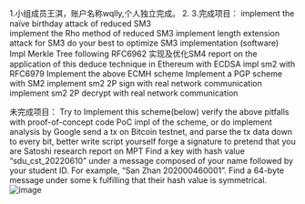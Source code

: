 1.小组成员王淇，账户名称wqlly,个人独立完成。
2.
3.完成项目：
implement the naïve birthday attack of reduced SM3  
implement the Rho method of reduced SM3
implement length extension attack for SM3
do your best to optimize SM3 implementation (software)
Impl Merkle Tree following RFC6962
实现及优化SM4
report on the application of this deduce technique in Ethereum with ECDSA
impl sm2 with RFC6979
Implement the above ECMH scheme
Implement a PGP scheme with SM2
implement sm2 2P sign with real network communication
implement sm2 2P decrypt with real network communication

未完成项目：
Try to Implement this scheme(below)
verify the above pitfalls with proof-of-concept code
PoC impl of the scheme, or do implement analysis by Google
send a tx on Bitcoin testnet, and parse the tx data down to every bit, better write script yourself
forge a signature to pretend that you are Satoshi
research report on MPT
Find a key with hash value “sdu_cst_20220610” under a message composed of your name followed by your student ID. For example, “San Zhan 202000460001”.
Find a 64-byte message under some k fulfilling that their hash value is symmetrical.
![image](https://user-images.githubusercontent.com/105595347/181213346-c85d0b42-a9b5-4c7f-835d-0fc893561f2d.png)

